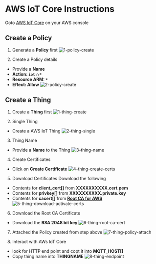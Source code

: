 # AWS IoT Core Instructions

Goto [AWS IoT Core](https://console.aws.amazon.com/iot) on your AWS console

## Create a Policy

1. Generate a **Policy** first
![1-policy-create](https://github.com/debsahu/ESP-MQTT-AWS-IoT-Core/blob/master/doc/1-policy-create.png)

2. Create a Policy details
- Provide a **Name**
- **Action: `iot:\*`**
- **Resource ARM: `*`**
- **Effect: Allow**
![2-policy-create](https://github.com/debsahu/ESP-MQTT-AWS-IoT-Core/blob/master/doc/2-policy-create.png)

## Create a Thing

1. Create a **Thing** first
![1-thing-create](https://github.com/debsahu/ESP-MQTT-AWS-IoT-Core/blob/master/doc/1-thing-create.png)

2. Single Thing
- Create a AWS IoT Thing
![2-thing-single](https://github.com/debsahu/ESP-MQTT-AWS-IoT-Core/blob/master/doc/2-thing-single.png)

3. Thing Name
- Provide a **Name** to the Thing
![3-thing-name](https://github.com/debsahu/ESP-MQTT-AWS-IoT-Core/blob/master/doc/3-thing-name.png)

4. Create Certificates
- Click on **Create Certificate**
![4-thing-create-certs](https://github.com/debsahu/ESP-MQTT-AWS-IoT-Core/blob/master/doc/4-thing-create-certs.png)

5. Download Certificates
Download the following
- Contents for **client_cert[]** from **XXXXXXXXXX.cert.pem**
- Contents for **privkey[]** from **XXXXXXXXXX.private.key**
- Contents for **cacert[]** from **[Root CA for AWS](https://docs.aws.amazon.com/iot/latest/developerguide/managing-device-certs.html#server-authentication)**
![5-thing-download-activate-certs](https://github.com/debsahu/ESP-MQTT-AWS-IoT-Core/blob/master/doc/5-thing-download-activate-certs.png)

6. Download the Root CA Certificate
- Download the **RSA 2048 bit key**
![6-thing-root-ca-cert](https://github.com/debsahu/ESP-MQTT-AWS-IoT-Core/blob/master/doc/6-thing-root-ca-cert.png)

7. Attached the Policy created from step above
![7-thing-policy-attach](https://github.com/debsahu/ESP-MQTT-AWS-IoT-Core/blob/master/doc/7-thing-policy-attach.png)

8. Interact with AWs IoT Core
- look for HTTP end point and copt it into **MQTT_HOST[]**
- Copy thing name into **THINGNAME**
![8-thing-endpoint](https://github.com/debsahu/ESP-MQTT-AWS-IoT-Core/blob/master/doc/8-thing-endpoint.png)












